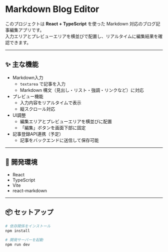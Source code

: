 # Markdown Blog Editor

このプロジェクトは **React + TypeScript** を使った Markdown 対応のブログ記事編集アプリです。  
入力エリアとプレビューエリアを横並びで配置し、リアルタイムに編集結果を確認できます。

---

## ✨ 主な機能
- Markdown入力
  - `textarea` で記事を入力
  - Markdown 構文（見出し・リスト・強調・リンクなど）に対応
- プレビュー機能
  - 入力内容をリアルタイムで表示
  - 縦スクロール対応
- UI調整
  - 編集エリアとプレビューエリアを横並びに配置
  - 「編集」ボタンを画面下部に固定
- 記事登録API連携（予定）
  - 記事をバックエンドに送信して保存可能

---

## 🚀 開発環境
- React
- TypeScript
- Vite
- react-markdown

---

## 📦 セットアップ

```bash
# 依存関係をインストール
npm install

# 開発サーバーを起動
npm run dev